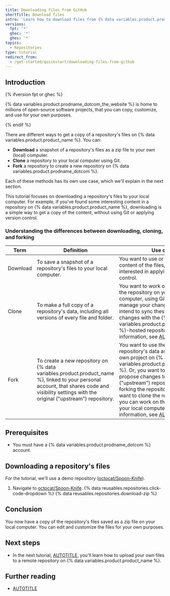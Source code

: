 ```yaml
---
title: Downloading files from GitHub
shortTitle: Download files
intro: 'Learn how to download files from {% data variables.product.prodname_dotcom %}, and understand the difference between downloading, cloning, and forking.'
versions:
  fpt: '*'
  ghec: '*'
  ghes: '*'
topics:
  - Repositories
type: tutorial
redirect_from:
  - /get-started/quickstart/downloading-files-from-github
---
```


## Introduction

{% ifversion fpt or ghec %}

{% data variables.product.prodname_dotcom_the_website %} is home to millions of open-source software projects, that you can copy, customize, and use for your own purposes.

{% endif %}

There are different ways to get a copy of a repository's files on {% data variables.product.product_name %}. You can:
* **Download** a snapshot of a repository's files as a zip file to your own (local) computer.
* **Clone** a repository to your local computer using Git.
* **Fork** a repository to create a new repository on {% data variables.product.prodname_dotcom %}.

Each of these methods has its own use case, which we'll explain in the next section.

This tutorial focuses on downloading a repository's files to your local computer. For example, if you've found some interesting content in a repository on {% data variables.product.product_name %}, downloading is a simple way to get a copy of the content, without using Git or applying version control.

### Understanding the differences between downloading, cloning, and forking

| Term     | Definition | Use case |
| ------------- | ------------- | -------|
|  Download   |  To save a snapshot of a repository's files to your local computer. | You want to use or customize the content of the files, but you're not interested in applying version control. |
|  Clone   |  To make a full copy of a repository's data, including all versions of every file and folder. | You want to work on a full copy of the repository on your local computer, using Git to track and manage your changes. You likely intend to sync these locally-made changes with the {% data variables.product.product_name %}-hosted repository. For more information, see [AUTOTITLE](/repositories/creating-and-managing-repositories/cloning-a-repository).  |
|  Fork   |  To create a new repository on {% data variables.product.product_name %}, linked to your personal account, that shares code and visibility settings with the original ("upstream") repository. |  You want to use the original repository's data as a basis for your own project on {% data variables.product.prodname_dotcom %}. Or, you want to use the fork to propose changes to the original ("upstream") repository. After forking the repository, you still might want to clone the repository, so that you can work on the changes on your local computer. For more information, see [AUTOTITLE](/pull-requests/collaborating-with-pull-requests/working-with-forks/fork-a-repo). |

## Prerequisites

* You must have a {% data variables.product.prodname_dotcom %} account.

## Downloading a repository's files

For the tutorial, we'll use a demo repository ([octocat/Spoon-Knife](https://github.com/octocat/Spoon-Knife)).

1. Navigate to [octocat/Spoon-Knife](https://github.com/octocat/Spoon-Knife).
{% data reusables.repositories.click-code-dropdown %}
{% data reusables.repositories.download-zip %}

## Conclusion

You now have a copy of the repository's files saved as a zip file on your local computer. You can edit and customize the files for your own purposes.

## Next steps

* In the next tutorial, [AUTOTITLE](/get-started/start-your-journey/uploading-a-project-to-github), you'll learn how to upload your own files to a remote repository on {% data variables.product.product_name %}.

## Further reading

* [AUTOTITLE](/repositories/working-with-files/using-files/downloading-source-code-archives)
